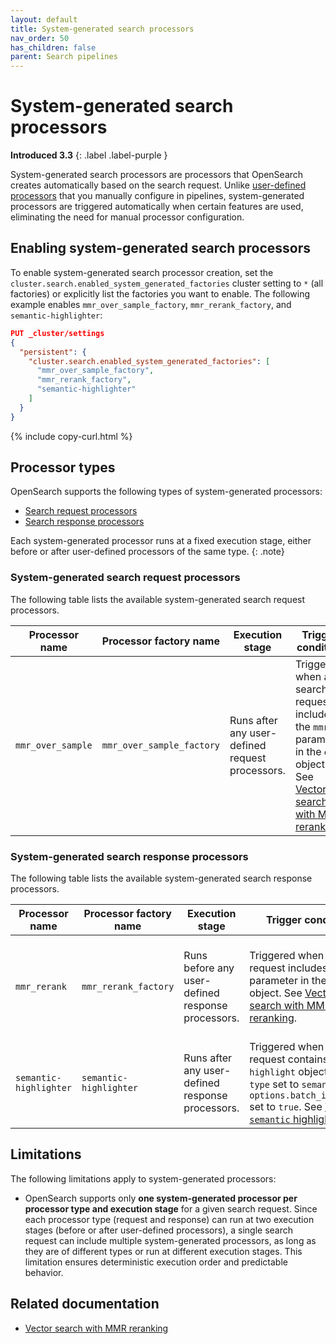 ```yaml
---
layout: default
title: System-generated search processors
nav_order: 50
has_children: false
parent: Search pipelines
---
```


# System-generated search processors
**Introduced 3.3**
{: .label .label-purple }

System-generated search processors are processors that OpenSearch creates automatically based on the search request. Unlike [user-defined processors]({{site.url}}{{site.baseurl}}/search-plugins/search-pipelines/search-processors/) that you manually configure in pipelines, system-generated processors are triggered automatically when certain features are used, eliminating the need for manual processor configuration.

## Enabling system-generated search processors

To enable system-generated search processor creation, set the `cluster.search.enabled_system_generated_factories` cluster setting to `*` (all factories) or explicitly list the factories you want to enable. The following example enables `mmr_over_sample_factory`, `mmr_rerank_factory`, and `semantic-highlighter`:

```json
PUT _cluster/settings
{
  "persistent": {
    "cluster.search.enabled_system_generated_factories": [
      "mmr_over_sample_factory",
      "mmr_rerank_factory",
      "semantic-highlighter"
    ]
  }
}
```
{% include copy-curl.html %}

## Processor types

OpenSearch supports the following types of system-generated processors:

* [Search request processors](#system-generated-search-request-processors)
* [Search response processors](#system-generated-search-response-processors)

Each system-generated processor runs at a fixed execution stage, either before or after user-defined processors of the same type.
{: .note}

### System-generated search request processors

The following table lists the available system-generated search request processors.

| Processor name    | Processor factory name    | Execution stage     | Trigger condition                                          | Description                                                                                                                                         |
| ----------------- | ------------------------- | ------------------- | ---------------------------------------------------------- | --------------------------------------------------------------------------------------------------------------------------------------------------- |
| `mmr_over_sample` | `mmr_over_sample_factory` | Runs after any user-defined request processors. | Triggered when a search request includes the `mmr` parameter in the `ext` object. See [Vector search with MMR reranking]({{site.url}}{{site.baseurl}}/vector-search/specialized-operations/vector-search-mmr/). | Adjusts the query size and `k` value of the `knn` or `neural` query to oversample candidates for maximal marginal relevance (MMR) reranking. |

### System-generated search response processors

The following table lists the available system-generated search response processors.

| Processor name | Processor factory name | Execution stage    | Trigger condition                                          | Description                                                                                                                               |
| -------------- | ---------------------- | ------------------ | ---------------------------------------------------------- | ----------------------------------------------------------------------------------------------------------------------------------------- |
| `mmr_rerank`   | `mmr_rerank_factory`   | Runs before any user-defined response processors. | Triggered when a search request includes the `mmr` parameter in the `ext` object. See [Vector search with MMR reranking]({{site.url}}{{site.baseurl}}/vector-search/specialized-operations/vector-search-mmr/). | Reranks the oversampled results using MMR and reduces them to the original query size.  |
| `semantic-highlighter` | `semantic-highlighter` | Runs after any user-defined response processors. | Triggered when a search request contains a `highlight` object with `type` set to `semantic` and `options.batch_inference` set to `true`. See [The `semantic` highlighter]({{site.url}}{{site.baseurl}}/search-plugins/searching-data/highlight/#the-semantic-highlighter). | Performs batch inference processing for semantic highlighting. |

## Limitations

The following limitations apply to system-generated processors:

- OpenSearch supports only **one system-generated processor per processor type and execution stage** for a given search request. Since each processor type (request and response) can run at two execution stages (before or after user-defined processors), a single search request can include multiple system-generated processors, as long as they are of different types or run at different execution stages. This limitation ensures deterministic execution order and predictable behavior.

## Related documentation

- [Vector search with MMR reranking]({{site.url}}{{site.baseurl}}/vector-search/specialized-operations/vector-search-mmr/)